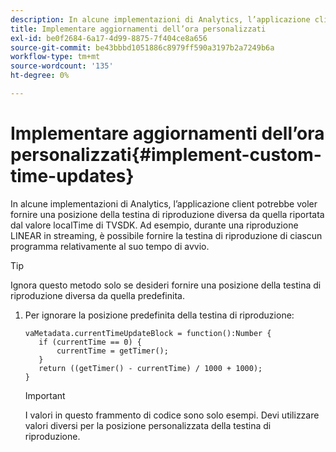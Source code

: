 ```yaml
---
description: In alcune implementazioni di Analytics, l’applicazione client potrebbe voler fornire una posizione della testina di riproduzione diversa da quella riportata dal valore localTime di TVSDK. Ad esempio, durante una riproduzione LINEAR in streaming, è possibile fornire la testina di riproduzione di ciascun programma relativamente al suo tempo di avvio.
title: Implementare aggiornamenti dell’ora personalizzati
exl-id: be0f2684-6a17-4d99-8875-7f404ce8a656
source-git-commit: be43bbbd1051886c8979ff590a3197b2a7249b6a
workflow-type: tm+mt
source-wordcount: '135'
ht-degree: 0%

---
```


# Implementare aggiornamenti dell’ora personalizzati{#implement-custom-time-updates}

In alcune implementazioni di Analytics, l’applicazione client potrebbe voler fornire una posizione della testina di riproduzione diversa da quella riportata dal valore localTime di TVSDK. Ad esempio, durante una riproduzione LINEAR in streaming, è possibile fornire la testina di riproduzione di ciascun programma relativamente al suo tempo di avvio.

>[!TIP]
>
>Ignora questo metodo solo se desideri fornire una posizione della testina di riproduzione diversa da quella predefinita.

1. Per ignorare la posizione predefinita della testina di riproduzione:

   ```
   vaMetadata.currentTimeUpdateBlock = function():Number { 
      if (currentTime == 0) { 
          currentTime = getTimer(); 
      } 
      return ((getTimer() - currentTime) / 1000 + 1000); 
   }
   ```

   >[!IMPORTANT]
   >
   >I valori in questo frammento di codice sono solo esempi. Devi utilizzare valori diversi per la posizione personalizzata della testina di riproduzione.
